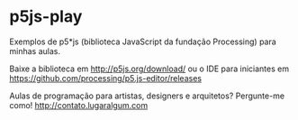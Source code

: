 # p5js-play

Exemplos de p5*js (biblioteca JavaScript da fundação Processing) para minhas aulas.

Baixe a biblioteca em http://p5js.org/download/ ou o IDE para iniciantes em https://github.com/processing/p5.js-editor/releases

Aulas de programação para artistas, designers e arquitetos? Pergunte-me como! http://contato.lugaralgum.com
